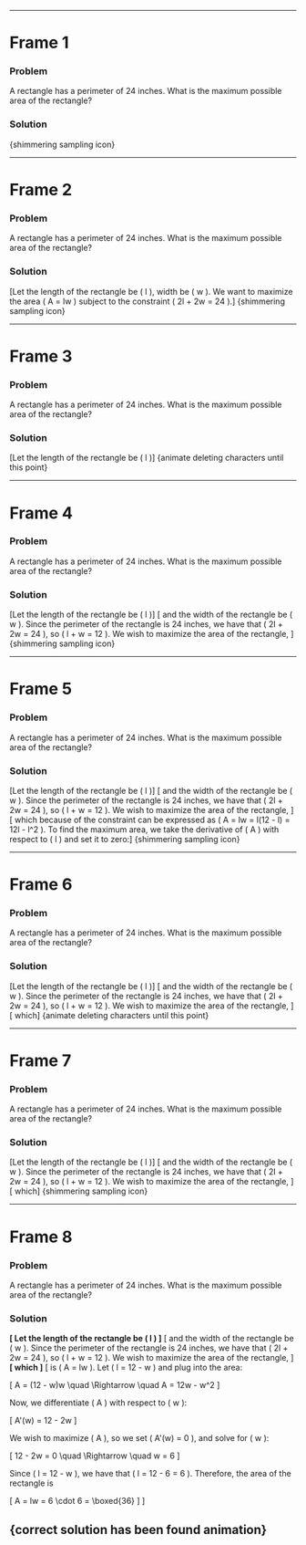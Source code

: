
---
# Frame 1

### Problem
A rectangle has a perimeter of 24 inches. What is the maximum possible area of the rectangle?

### Solution
{shimmering sampling icon}

---

# Frame 2

### Problem
A rectangle has a perimeter of 24 inches. What is the maximum possible area of the rectangle?

### Solution
[Let the length of the rectangle be ( l ), width be ( w ). We want to maximize the area ( A = lw ) subject to the constraint ( 2l + 2w = 24 ).]
{shimmering sampling icon}

---

# Frame 3

### Problem
A rectangle has a perimeter of 24 inches. What is the maximum possible area of the rectangle?

### Solution
[Let the length of the rectangle be ( l )]
{animate deleting characters until this point}

---

# Frame 4

### Problem
A rectangle has a perimeter of 24 inches. What is the maximum possible area of the rectangle?

### Solution
[Let the length of the rectangle be ( l )] [ and the width of the rectangle be ( w ). Since the perimeter of the rectangle is 24 inches, we have that ( 2l + 2w = 24 ), so ( l + w = 12 ). We wish to maximize the area of the rectangle, ]
{shimmering sampling icon}

---

# Frame 5

### Problem
A rectangle has a perimeter of 24 inches. What is the maximum possible area of the rectangle?

### Solution
[Let the length of the rectangle be ( l )] [ and the width of the rectangle be ( w ). Since the perimeter of the rectangle is 24 inches, we have that ( 2l + 2w = 24 ), so ( l + w = 12 ). We wish to maximize the area of the rectangle, ]
[ which because of the constraint can be expressed as ( A = lw = l(12 - l) = 12l - l^2 ). To find the maximum area, we take the derivative of ( A ) with respect to ( l ) and set it to zero:]
{shimmering sampling icon}

---

# Frame 6

### Problem
A rectangle has a perimeter of 24 inches. What is the maximum possible area of the rectangle?

### Solution
[Let the length of the rectangle be ( l )] [ and the width of the rectangle be ( w ). Since the perimeter of the rectangle is 24 inches, we have that ( 2l + 2w = 24 ), so ( l + w = 12 ). We wish to maximize the area of the rectangle, ]
[ which]
{animate deleting characters until this point}

---

# Frame 7

### Problem
A rectangle has a perimeter of 24 inches. What is the maximum possible area of the rectangle?

### Solution
[Let the length of the rectangle be ( l )] [ and the width of the rectangle be ( w ). Since the perimeter of the rectangle is 24 inches, we have that ( 2l + 2w = 24 ), so ( l + w = 12 ). We wish to maximize the area of the rectangle, ]
[ which]
{shimmering sampling icon}

---

# Frame 8

### Problem
A rectangle has a perimeter of 24 inches. What is the maximum possible area of the rectangle?

### Solution

**[ Let the length of the rectangle be ( l ) ]**
[ and the width of the rectangle be ( w ). Since the perimeter of the rectangle is 24 inches, we have that ( 2l + 2w = 24 ), so ( l + w = 12 ). We wish to maximize the area of the rectangle, ]
**[ which ]**
[ is ( A = lw ). Let ( l = 12 - w ) and plug into the area:

[
A = (12 - w)w \quad \Rightarrow \quad A = 12w - w^2
]

Now, we differentiate ( A ) with respect to ( w ):

[
A'(w) = 12 - 2w
]

We wish to maximize ( A ), so we set ( A'(w) = 0 ), and solve for ( w ):

[
12 - 2w = 0 \quad \Rightarrow \quad w = 6
]

Since ( l = 12 - w ), we have that ( l = 12 - 6 = 6 ). Therefore, the area of the rectangle is

[
A = lw = 6 \cdot 6 = \boxed{36}
]
]

{correct solution has been found animation}
---
